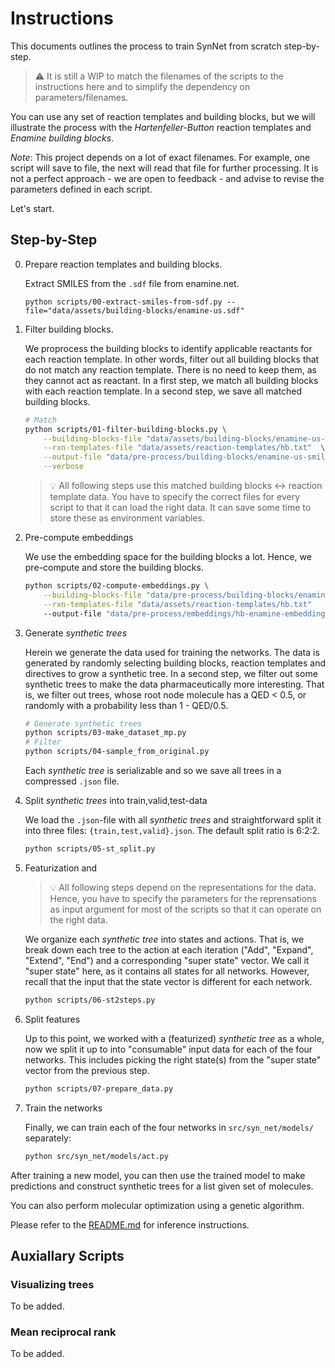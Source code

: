 # Instructions

This documents outlines the process to train SynNet from scratch step-by-step.

> :warning: It is still a WIP to match the filenames of the scripts to the instructions here and to simplify the dependency on parameters/filenames.

You can use any set of reaction templates and building blocks, but we will illustrate the process with the *Hartenfeller-Button* reaction templates and *Enamine building blocks*.

*Note*: This project depends on a lot of exact filenames.
For example, one script will save to file, the next will read that file for further processing.
It is not a perfect approach - we are open to feedback - and advise to revise the parameters defined in each script.

Let's start.

## Step-by-Step

0. Prepare reaction templates and building blocks.

    Extract SMILES from the `.sdf` file from enamine.net.

    ```shell
    python scripts/00-extract-smiles-from-sdf.py --file="data/assets/building-blocks/enamine-us.sdf"
    ```

1. Filter building blocks.

    We proprocess the building blocks to identify applicable reactants for each reaction template.
    In other words, filter out all building blocks that do not match any reaction template.
    There is no need to keep them, as they cannot act as reactant.
    In a first step, we match all building blocks with each reaction template.
    In a second step, we save all matched building blocks.

    ```bash
    # Match
    python scripts/01-filter-building-blocks.py \
        --building-blocks-file "data/assets/building-blocks/enamine-us-smiles.csv.gz"  \
        --rxn-templates-file "data/assets/reaction-templates/hb.txt"  \
        --output-file "data/pre-process/building-blocks/enamine-us-smiles.csv.gz" \
        --verbose
    ```

    > :bulb: All following steps use this matched building blocks <-> reaction template data. You have to specify the correct files for every script to that it can load the right data. It can save some time to store these as environment variables.

2. Pre-compute embeddings

    We use the embedding space for the building blocks a lot.
    Hence, we pre-compute and store the building blocks.

    ```bash
    python scripts/02-compute-embeddings.py \
        --building-blocks-file "data/pre-process/building-blocks/enamine-us-smiles.csv.gz" \
        --rxn-templates-file "data/assets/reaction-templates/hb.txt"
        --output-file "data/pre-process/embeddings/hb-enamine-embeddings.npy"
    ```

3. Generate *synthetic trees*

    Herein we generate the data used for training the networks.
    The data is generated by randomly selecting building blocks, reaction templates and directives to grow a synthetic tree.
    In a second step, we filter out some synthetic trees to make the data pharmaceutically more interesting.
    That is, we filter out trees, whose root node molecule has a QED < 0.5, or randomly with a probability less than 1 - QED/0.5.

    ```bash
    # Generate synthetic trees
    python scripts/03-make_dataset_mp.py
    # Filter
    python scripts/04-sample_from_original.py
    ```

    Each *synthetic tree* is serializable and so we save all trees in a compressed `.json` file.

3. Split *synthetic trees* into train,valid,test-data

    We load the `.json`-file with all *synthetic trees* and
    straightforward split it into three files: `{train,test,valid}.json`.
    The default split ratio is 6:2:2.

    ```bash
    python scripts/05-st_split.py
    ```

4. Featurization and

   > :bulb: All following steps depend on the representations for the data. Hence, you have to specify the parameters for the reprensations as input argument for most of the scripts so that it can operate on the right data.

   We organize each *synthetic tree* into states and actions.
   That is, we break down each tree to the action at each iteration ("Add", "Expand", "Extend", "End") and a corresponding "super state" vector.
   We call it "super state" here, as it contains all states for all networks.
   However, recall that the input that the state vector is different for each network.

    ```bash
    python scripts/06-st2steps.py
    ```

5. Split features

    Up to this point, we worked with a (featurized) *synthetic tree* as a whole,
    now we split it up to into "consumable" input data for each of the four networks.
    This includes picking the right state(s) from the "super state" vector from the previous step.

    ```bash
    python scripts/07-prepare_data.py
    ```

6. Train the networks

    Finally, we can train each of the four networks in `src/syn_net/models/` separately:

    ```bash
    python src/syn_net/models/act.py
    ```

After training a new model, you can then use the trained model to make predictions and construct synthetic trees for a list given set of molecules.

You can also perform molecular optimization using a genetic algorithm.

Please refer to the [README.md](./README.md) for inference instructions.

## Auxiallary Scripts

### Visualizing trees

To be added.

### Mean reciprocal rank

To be added.

